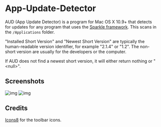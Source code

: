 # App-Update-Detector
AUD (App Update Detector) is a program for Mac OS X 10.9+ that detects for updates for any program that uses the [Sparkle framework](https://sparkle-project.org/). This scans in the `/Applications` folder.

"Installed Short Version" and "Newest Short Version" are typically the human-readable version identifier, for example "2.1.4" or "1.2". The non-short version are usually for the developers or the computer.

If AUD does not find a newest short version, it will either return nothing or "&lt;null&gt;".

## Screenshots
![img](http://i.imgur.com/k8ijus7.png)
![img](http://i.imgur.com/Jauq9O3.png)

## Credits
[Icons8](https://icons8.com/) for the toolbar icons.
